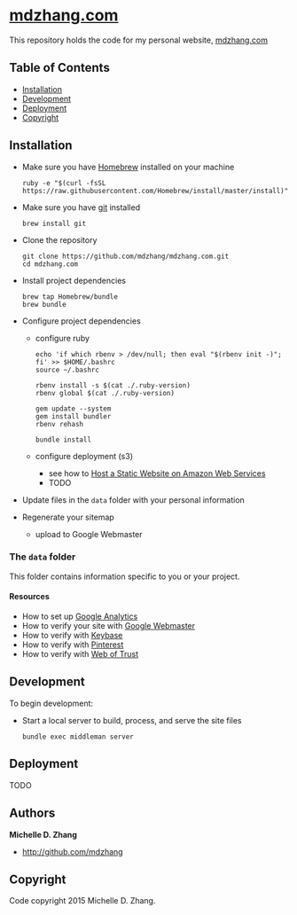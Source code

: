 # [mdzhang.com](http://mdzhang.com)

This repository holds the code for my personal website, [mdzhang.com](http://mdzhang.com)

## Table of Contents

* [Installation](#installation)
* [Development](#development)
* [Deployment](#deployment)
* [Copyright](#copyright)

## Installation

* Make sure you have [Homebrew](http://brew.sh/) installed on your machine
    ```
    ruby -e "$(curl -fsSL https://raw.githubusercontent.com/Homebrew/install/master/install)"
    ```

* Make sure you have [git](https://git-scm.com/) installed
    ```
    brew install git
    ```

* Clone the repository
    ```
    git clone https://github.com/mdzhang/mdzhang.com.git
    cd mdzhang.com
    ```

* Install project dependencies
    ```
    brew tap Homebrew/bundle
    brew bundle
    ```

* Configure project dependencies

    * configure ruby
        ```
        echo 'if which rbenv > /dev/null; then eval "$(rbenv init -)"; fi' >> $HOME/.bashrc
        source ~/.bashrc

        rbenv install -s $(cat ./.ruby-version)
        rbenv global $(cat ./.ruby-version)

        gem update --system
        gem install bundler
        rbenv rehash

        bundle install
        ```

    * configure deployment (s3)
        * see how to [Host a Static Website on Amazon Web Services](http://docs.aws.amazon.com/gettingstarted/latest/swh/website-hosting-intro.html)
        * TODO

* Update files in the `data` folder with your personal information
* Regenerate your sitemap
  * upload to Google Webmaster

### The `data` folder

This folder contains information specific to you or your project.

#### Resources

* How to set up [Google Analytics](https://support.google.com/analytics/answer/1008080)
* How to verify your site with [Google Webmaster](https://www.google.com/webmasters/)
* How to verify with [Keybase](https://keybase.io/)
* How to verify with [Pinterest]()
* How to verify with [Web of Trust](https://www.mywot.com/wiki/Verify_your_website)

## Development

To begin development:

* Start a local server to build, process, and serve the site files
    ```
    bundle exec middleman server
    ```

## Deployment

TODO

## Authors

**Michelle D. Zhang**

  * <http://github.com/mdzhang>

## Copyright

Code copyright 2015 Michelle D. Zhang.

